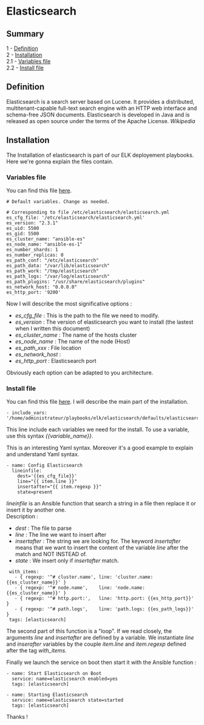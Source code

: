 # Elasticsearch

## Summary
1 - [Definition](#Definition)  
2 - [Installation](#Installation)  
2.1 - [Variables file](#variables-file)  
2.2 - [Install file](#install-file)

## Definition

Elasticsearch is a search server based on Lucene. It provides a distributed, multitenant-capable full-text search engine with an HTTP web interface and schema-free JSON documents. Elasticsearch is developed in Java and is released as open source under the terms of the Apache License. *Wikipedia*

## Installation

The Installation of elasticsearch is part of our ELK deployement playbooks. Here we're gonna explain the files contain.

### Variables file

You can find this file [here](../playbooks/elk/elasticsearch/defaults/elasticsearch_options.yml).
```
# Default variables. Change as needed.

# Corresponding to file /etc/elasticsearch/elasticsearch.yml
es_cfg_file: '/etc/elasticsearch/elasticsearch.yml'
es_version: "2.3.1"
es_uid: 5500
es_gid: 5500
es_cluster_name: "ansible-es"
es_node_name: "ansible-es-1"
es_number_shards: 1
es_number_replicas: 0
es_path_conf: "/etc/elasticsearch"
es_path_data: "/var/lib/elasticsearch"
es_path_work: "/tmp/elasticsearch"
es_path_logs: "/var/log/elasticsearch"
es_path_plugins: "/usr/share/elasticsearch/plugins"
es_network_host: "0.0.0.0"
es_http_port: '9200'
```

Now I will describe the most significative options :  
* *es_cfg_file* : This is the path to the file we need to modify.  
* *es_version* : The version of elasticsearch you want to install (the lastest when I written this document)
* *es_cluster_name* : The name of the hosts cluster
* *es_node_name* : The name of the node (Host)
* *es_path_xxx* : File location
* *es_network_host* :
* *es_http_port* : Elasticsearch port

Obviously each option can be adapted to you architecture.

### Install file

You can find this file [here](../playbooks/elk/elasticsearch/tasks/install_elasticsearch.yml). I will describe the main part of the installation.

```
- include_vars: '/home/administrateur/playbooks/elk/elasticsearch/defaults/elasticsearch_options.yml'
```

This line include each variables we need for the install. To use a variable, use this syntax *{{variable_name}}*.  

This is an interesting Yaml syntax. Moreover it's a good example to explain and understand Yaml syntax.  

```
- name: Config Elasticsearch
  lineinfile:
    dest='{{es_cfg_file}}'
    line="{{ item.line }}"
    insertafter="{{ item.regexp }}"
    state=present
  ```


*lineinfile* is an Ansible function that search a string in a file then replace it or insert it by another one.  
Description :
  * *dest* : The file to parse
  * *line* : The line we want to insert after
  * *insertafter* : The string we are looking for. The keyword *insertafter* means that we want to insert the content of the variable *line* after the match and NOT INSTEAD of.
  * *state* : We insert only if *insertafter* match.

```
 with_items:
   - { regexp: '^# cluster.name', line: 'cluster.name: {{es_cluster_name}}' }
   - { regexp: '^# node.name',    line: 'node.name: {{es_cluster_name}}' }
   - { regexp: '^# http.port:',   line: 'http.port: {{es_http_port}}' }
   - { regexp: '^# path.logs',    line: 'path.logs: {{es_path_logs}}' }
 tags: [elasticsearch]
```
The second part of this function is a "loop". If we read closely, the arguments *line* and *insertafter* are defined by a variable. We instantiate *line* and *inserafter* variables by the couple *item.line* and *item.regexp* defined after the tag *with_items*.

Finally we launch the service on boot then start it with the Ansible function :
```
- name: Start Elasticsearch on Boot
  service: name=elasticsearch enabled=yes
  tags: [elasticsearch]

- name: Starting Elasticsearch
  service: name=elasticsearch state=started
  tags: [elasticsearch]
  ```

  Thanks !
